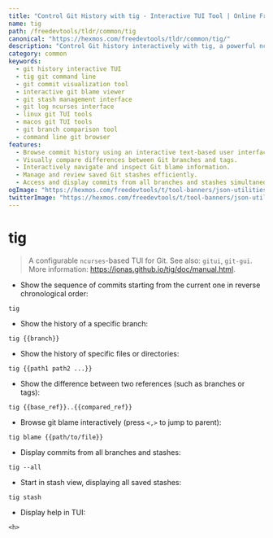 ```yaml
---
title: "Control Git History with tig - Interactive TUI Tool | Online Free DevTools by Hexmos"
name: tig
path: /freedevtools/tldr/common/tig
canonical: "https://hexmos.com/freedevtools/tldr/common/tig/"
description: "Control Git history interactively with tig, a powerful ncurses-based TUI.  Browse commits, visualize branches, and manage stashes with ease. Free online tool, no registration required."
category: common
keywords:
  - git history interactive TUI
  - tig git command line
  - git commit visualization tool
  - interactive git blame viewer
  - git stash management interface
  - git log ncurses interface
  - linux git TUI tools
  - macos git TUI tools
  - git branch comparison tool
  - command line git browser
features:
  - Browse commit history using an interactive text-based user interface.
  - Visually compare differences between Git branches and tags.
  - Interactively navigate and inspect Git blame information.
  - Manage and review saved Git stashes efficiently.
  - Access and display commits from all branches and stashes simultaneously.
ogImage: "https://hexmos.com/freedevtools/t/tool-banners/json-utilities-banner.png"
twitterImage: "https://hexmos.com/freedevtools/t/tool-banners/json-utilities-banner.png"
---
```


# tig

> A configurable `ncurses`-based TUI for Git.
> See also: `gitui`, `git-gui`.
> More information: <https://jonas.github.io/tig/doc/manual.html>.

- Show the sequence of commits starting from the current one in reverse chronological order:

`tig`

- Show the history of a specific branch:

`tig {{branch}}`

- Show the history of specific files or directories:

`tig {{path1 path2 ...}}`

- Show the difference between two references (such as branches or tags):

`tig {{base_ref}}..{{compared_ref}}`

- Browse git blame interactively (press `<,>` to jump to parent):

`tig blame {{path/to/file}}`

- Display commits from all branches and stashes:

`tig --all`

- Start in stash view, displaying all saved stashes:

`tig stash`

- Display help in TUI:

`<h>`
